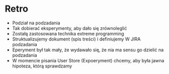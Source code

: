 # Retro

- Podział na podzadania
- Tak dobierać eksperymenty, aby dało się zrównoleglić
- Zostałą zastosowana technika extreme programming
- Struktualizujemy dokument (spis treści) i definiujemy W JIRA podzadania
- Eperyment był tak mały, że wydawało się, że nia ma sensu go dzielić na podzadania
- W momencie pisania User Store (Expoeryment) chcemy, aby była jawna hipoteza, którą sprawdzamy
